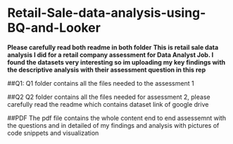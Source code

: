 # Retail-Sale-data-analysis-using-BQ-and-Looker
**Please carefully read both readme in both folder**
**This is retail sale data analysis I did for a retail company assessment for Data Analyst Job. I found the datasets very interesting so im uploading my key findings with the descriptive analysis with their assessment question in this rep**

##Q1:
Q1 folder contains all the files needed to the assessment 1

##Q2
Q2 folder contains all the files needed for assessment 2, please carefully read the readme which contains dataset link of google drive

##PDF
The pdf file contains the whole content end to end assessemnt with the questions and in detailed of my findings and analysis with pictures of code snippets and visualization

